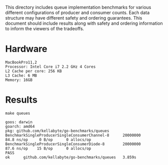 This directory includes queue implementation benchmarks for various different configurations of producer and consumer counts. Each data structure may have different safety and ordering guarantees. This document should include results along with safety and ordering information to inform the viewers of the tradeoffs.

# Hardware
```
MacBookPro11,2
Processor: Intel Core i7 2.2 GHz 4 Cores
L2 Cache per core: 256 KB
L3 Cache: 6 MB
Memory: 16GB
```

# Results
```
make queues

goos: darwin
goarch: amd64
pkg: github.com/kellabyte/go-benchmarks/queues
BenchmarkSingleProducerSingleConsumerChannel-8   	20000000	    84.8 ns/op	   0 B/op	   0 allocs/op
BenchmarkSingleProducerSingleConsumerDiode-8     	20000000	    87.6 ns/op	  15 B/op	   0 allocs/op
PASS
ok  	github.com/kellabyte/go-benchmarks/queues	3.859s
```